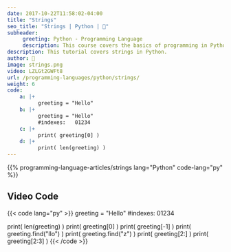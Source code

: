 ```yaml
---
date: 2017-10-22T11:58:02-04:00
title: "Strings"
seo_title: "Strings | Python | 🦒"
subheader:
     greeting: Python - Programming Language
     description: This course covers the basics of programming in Python. Work your way through the videos/articles and I'll teach you everything you need to know to start your programming journey!
description: This tutorial covers strings in Python.
author: 🦒
image: strings.png
video: LZLGt2GWFt8
url: /programming-languages/python/strings/
weight: 6
code:
    a: |+
          greeting = "Hello"
    b: |+
          greeting = "Hello"
          #indexes:   01234 
    c: |+
          print( greeting[0] )
    d: |+
          print( len(greeting) )
---
```


{{% programming-language-articles/strings lang="Python" code-lang="py" %}}

## Video Code

{{< code lang="py" >}}
greeting = "Hello"
#indexes:   01234

print( len(greeting) )
print( greeting[0] )
print( greeting[-1] )
print( greeting.find("llo") )
print( greeting.find("z") )
print( greeting[2:] )
print( greeting[2:3] )
{{< /code >}}